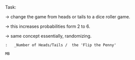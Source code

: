 Task: 

-> change the game from heads or tails to a dice roller game. 

-> this increases probabilities form 2 to 6. 

-> same concept essentially, randomizing. 

    :   _Number of Heads/Tails /  the 'Flip the Penny'

    MB 


    